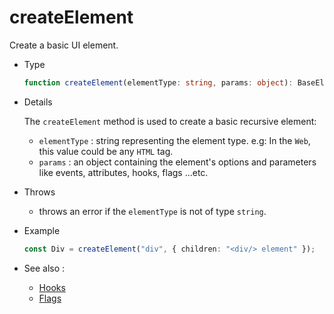 # createElement

Create a basic UI element.

-   Type

    ```ts
    function createElement(elementType: string, params: object): BaseElement;
    ```

-   Details

    The `createElement` method is used to create a basic recursive element:

    -   `elementType` : string representing the element type. e.g: In the `Web`, this value could be any `HTML` tag.
    -   `params` : an object containing the element's options and parameters like events, attributes, hooks, flags ...etc.

-   Throws

    -   throws an error if the `elementType` is not of type `string`.

-   Example

    ```ts
    const Div = createElement("div", { children: "<div/> element" });
    ```

-   See also :

    -   [Hooks](/recursive-docs/core/Hooks)
    -   [Flags](/recursive-docs/core/Flags)
